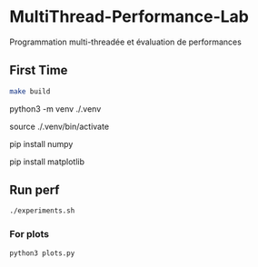 # MultiThread-Performance-Lab
Programmation multi-threadée et évaluation de performances 

## First Time   

```bash 
make build
```

python3 -m venv ./.venv

source ./.venv/bin/activate

pip install numpy 

pip install matplotlib

## Run perf

```bash 
./experiments.sh
```

### For plots

```bash 
python3 plots.py
```



